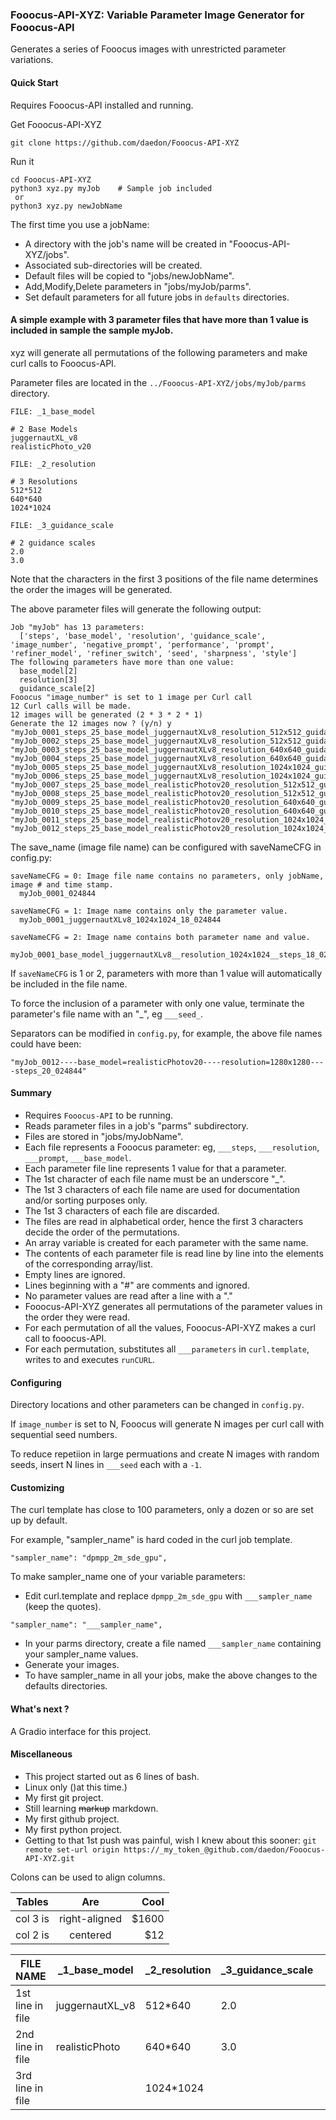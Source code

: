 ### Fooocus-API-XYZ: Variable Parameter Image Generator for Fooocus-API
Generates a series of Fooocus images with unrestricted parameter variations. 

#### Quick Start

Requires Fooocus-API installed and running.

Get Fooocus-API-XYZ
```
git clone https://github.com/daedon/Fooocus-API-XYZ
```
Run it
```
cd Fooocus-API-XYZ
python3 xyz.py myJob    # Sample job included
 or 
python3 xyz.py newJobName

```
The first time you use a jobName:
* A directory with the job's name will be created in "Fooocus-API-XYZ/jobs".
* Associated sub-directories will be created.
* Default files will be copied to "jobs/newJobName".
* Add,Modify,Delete parameters in "jobs/myJob/parms".
* Set default parameters for all future jobs in `defaults` directories.

#### A simple example with 3 parameter files that have more than 1 value is included in sample the sample myJob.

xyz will generate all permutations of the following parameters and make curl calls to Fooocus-API.

Parameter files are located in the `../Fooocus-API-XYZ/jobs/myJob/parms` directory.

`FILE: _1_base_model`
```
# 2 Base Models
juggernautXL_v8
realisticPhoto_v20
```
`FILE: _2_resolution`
```
# 3 Resolutions
512*512
640*640
1024*1024
```
`FILE: _3_guidance_scale`
```
# 2 guidance scales
2.0
3.0
```

Note that the characters in the first 3 positions of the file name determines the order the images will be generated. 

The above parameter files will generate the following output:
```
Job "myJob" has 13 parameters:
  ['steps', 'base_model', 'resolution', 'guidance_scale', 'image_number', 'negative_prompt', 'performance', 'prompt', 'refiner_model', 'refiner_switch', 'seed', 'sharpness', 'style']
The following parameters have more than one value:
  base_model[2] 
  resolution[3] 
  guidance_scale[2] 
Fooocus "image_number" is set to 1 image per Curl call
12 Curl calls will be made.
12 images will be generated (2 * 3 * 2 * 1)
Generate the 12 images now ? (y/n) y
"myJob_0001_steps_25_base_model_juggernautXLv8_resolution_512x512_guidance_scale_2.0_082317"
"myJob_0002_steps_25_base_model_juggernautXLv8_resolution_512x512_guidance_scale_3.0_082317"
"myJob_0003_steps_25_base_model_juggernautXLv8_resolution_640x640_guidance_scale_2.0_082317"
"myJob_0004_steps_25_base_model_juggernautXLv8_resolution_640x640_guidance_scale_3.0_082317"
"myJob_0005_steps_25_base_model_juggernautXLv8_resolution_1024x1024_guidance_scale_2.0_082317"
"myJob_0006_steps_25_base_model_juggernautXLv8_resolution_1024x1024_guidance_scale_3.0_082317"
"myJob_0007_steps_25_base_model_realisticPhotov20_resolution_512x512_guidance_scale_2.0_082317"
"myJob_0008_steps_25_base_model_realisticPhotov20_resolution_512x512_guidance_scale_3.0_082317"
"myJob_0009_steps_25_base_model_realisticPhotov20_resolution_640x640_guidance_scale_2.0_082317"
"myJob_0010_steps_25_base_model_realisticPhotov20_resolution_640x640_guidance_scale_3.0_082317"
"myJob_0011_steps_25_base_model_realisticPhotov20_resolution_1024x1024_guidance_scale_2.0_082317"
"myJob_0012_steps_25_base_model_realisticPhotov20_resolution_1024x1024_guidance_scale_3.0_082317"
```
The save_name (image file name) can be configured with saveNameCFG in config.py:
```
saveNameCFG = 0: Image file name contains no parameters, only jobName, image # and time stamp. 
  myJob_0001_024844

saveNameCFG = 1: Image name contains only the parameter value.
  myJob_0001_juggernautXLv8_1024x1024_18_024844

saveNameCFG = 2: Image name contains both parameter name and value.
  myJob_0001_base_model_juggernautXLv8__resolution_1024x1024__steps_18_024844
```

If `saveNameCFG` is 1 or 2, parameters with more than 1 value will automatically be included in the file name.

To force the inclusion of a parameter with only one value, terminate the parameter's file name with an "_", eg `___seed_`.

Separators can be modified in `config.py`, for example, the above file names could have been:
```
"myJob_0012----base_model=realisticPhotov20----resolution=1280x1280----steps_20_024844"
```
#### Summary
* Requires `Fooocus-API` to be running.
* Reads parameter files in a job's "parms" subdirectory.
* Files are stored in "jobs/myJobName".
* Each file represents a Fooocus parameter: eg, `___steps`, `___resolution`, `___prompt`, `___base_model`.
* Each parameter file line represents 1 value for that a parameter.
* The 1st character of each file name must be an underscore "_".
* The 1st 3 characters of each file name are used for documentation and/or sorting purposes only.
* The 1st 3 characters of each file are discarded.
* The files are read in alphabetical order, hence the first 3 characters decide the order of the permutations.
* An array variable is created for each parameter with the same name.
* The contents of each parameter file is read line by line into the elements of the corresponding array/list.
* Empty lines are ignored.
* Lines beginning with a "#" are comments and ignored.
* No parameter values are read after a line with a "."
* Fooocus-API-XYZ generates all permutations of the parameter values in the order they were read.
* For each permutation of all the values, Fooocus-API-XYZ makes a curl call to fooocus-API.
* For each permutation, substitutes all `___parameters` in `curl.template`, writes to and executes `runCURL`.

#### Configuring

Directory locations and other parameters can be changed in `config.py`.

If `image_number` is set to N, Fooocus will generate N images per curl call with sequential seed numbers.

To reduce repetiion in large permuations and create N images with random seeds, insert N lines in `___seed` each with a `-1`.


#### Customizing

The curl template has close to 100 parameters, only a dozen or so are set up by default.

For example, "sampler_name" is hard coded in the curl job template. 

```
"sampler_name": "dpmpp_2m_sde_gpu",
```

To make sampler_name one of your variable parameters:
* Edit curl.template and replace `dpmpp_2m_sde_gpu` with `___sampler_name` (keep the quotes).
```
"sampler_name": "___sampler_name",
```
* In your parms directory, create a file named `___sampler_name` containing your sampler_name values.
* Generate your images.
* To have sampler_name in all your jobs, make the above changes to the defaults directories.

#### What's next ?

A Gradio interface for this project.

#### Miscellaneous
* This project started out as 6 lines of bash.
* Linux only ()at this time.)
* My first git project.
* Still learning ~~markup~~ markdown.
* My first github project.
* My first python project.
* Getting to that 1st push was painful, wish I knew about this sooner:
`git remote set-url origin https://_my_token_@github.com/daedon/Fooocus-API-XYZ.git`

Colons can be used to align columns.


| Tables        | Are           | Cool  |
| ------------- |:-------------:| -----:|
| col 3 is      | right-aligned | $1600 |
| col 2 is      | centered      |   $12 |


|FILE NAME       | _1_base_model    | _2_resolution    |_3_guidance_scale|                 |
| ----------------| ---------------- | ---------------- |---------------- |---------------- |
| 1st line in file | juggernautXL_v8  | 512*640          | 2.0             |                 |
| 2nd line in file | realisticPhoto   | 640*640          | 3.0             |                 |
| 3rd line in file |                  | 1024*1024        |                 |                 |






